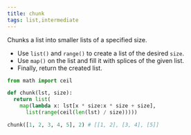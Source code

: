 ```yaml
---
title: chunk
tags: list,intermediate
---
```


Chunks a list into smaller lists of a specified size.

- Use `list()` and `range()` to create a list of the desired `size`.
- Use `map()` on the list and fill it with splices of the given list.
- Finally, return the created list.

```py
from math import ceil

def chunk(lst, size):
  return list(
    map(lambda x: lst[x * size:x * size + size],
      list(range(ceil(len(lst) / size)))))
```

```py
chunk([1, 2, 3, 4, 5], 2) # [[1, 2], [3, 4], [5]]
```
